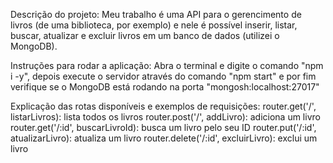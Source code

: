 Descrição do projeto:
Meu trabalho é uma API para o gerencimento de livros (de uma biblioteca, por exemplo) e nele é possível inserir, listar, buscar, atualizar e excluir livros em um banco de dados (utilizei o MongoDB).

Instruções para rodar a aplicação:
Abra o terminal e digite o comando "npm i -y", depois execute o servidor através do comando "npm start" e por fim verifique se o MongoDB está rodando na porta "mongosh:localhost:27017" 

Explicação das rotas disponíveis e exemplos de requisições:
router.get('/', listarLivros): lista todos os livros
router.post('/', addLivro): adiciona um livro
router.get('/:id', buscarLivroId): busca um livro pelo seu ID
router.put('/:id', atualizarLivro): atualiza um livro
router.delete('/:id', excluirLivro): exclui um livro
